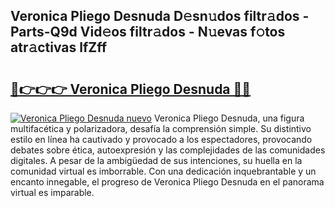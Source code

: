 ## Veronica Pliego Desnuda D𝚎sn𝚞dos filtr𝚊dos - Parts-Q9d Vid𝚎os filtr𝚊dos - N𝚞evas f𝚘tos atr𝚊ctivas lfZff

# <h2><a href="http://mbb92j.tromn.icu/?c=Veronica+Pliego+Desnuda">🔗👉👉👉 Veronica Pliego Desnuda 🔗🔗</a></h2>

[![Veronica Pliego Desnuda nuevo](https://i.imgur.com/pEAQMta.gif)](http://mbb92j.tromn.icu/?c=Veronica+Pliego+Desnuda)
Veronica Pliego Desnuda, una figura multifacética y polarizadora, desafía la comprensión simple. Su distintivo estilo en línea ha cautivado y provocado a los espectadores, provocando debates sobre ética, autoexpresión y las complejidades de las comunidades digitales. A pesar de la ambigüedad de sus intenciones, su huella en la comunidad virtual es imborrable. Con una dedicación inquebrantable y un encanto innegable, el progreso de Veronica Pliego Desnuda en el panorama virtual es imparable.
